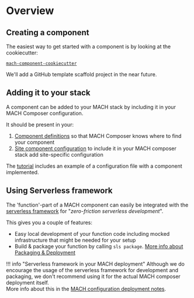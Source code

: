 # Overview

## Creating a component

The easiest way to get started with a component is by looking at the cookiecutter:

[`mach-component-cookiecutter`](https://github.com/labd/mach-component-cookiecutter)

We'll add a GitHub template scaffold project in the near future.

## Adding it to your stack

A component can be added to your MACH stack by including it in your MACH
Composer configuration.

It should be present in your:

1. [Component definitions](../../reference/syntax/component.md) so that MACH
   Composer knows where to find your component
2. [Site component configuration](../../reference/syntax/site.md#nested-schema-for-components) to
    include it in your MACH composer stack add site-specific configuration

The [tutorial](../../tutorial/aws/step-6-create-mach-stack.md) includes an
example of a configuration file with a component implemented.

## Using Serverless framework

The 'function'-part of a MACH component can easily be integrated with the
[serverless framework](https://www.serverless.com) for "*zero-friction serverless development*".

This gives you a couple of features:

- Easy local development of your function code including mocked infrastructure
  that might be needed for your setup
- Build & package your function by calling `sls package`.
  [More info about Packaging & Deployment](../../concepts/components/lifecycle/index.md)

!!! info "Serverless framework in your MACH deployment"
    Although we do encourage the usage of the serverless framework for
    development and packaging, we don't recommend using it for the actual
    MACH composer deployment itself.<br>
    More info about this in the [MACH configuration deployment notes](../../concepts/components/lifecycle/index.md).
